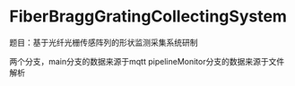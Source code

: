 # FiberBraggGratingCollectingSystem

题目：基于光纤光栅传感阵列的形状监测采集系统研制

两个分支，main分支的数据来源于mqtt
pipelineMonitor分支的数据来源于文件解析
